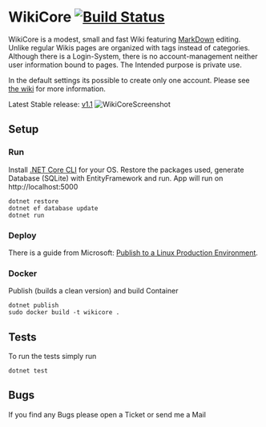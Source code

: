 # WikiCore [![Build Status](https://travis-ci.org/philphilphil/WikiCore.svg?branch=master)](https://travis-ci.org/philphilphil/WikiCore)
WikiCore is a modest, small and fast Wiki featuring [MarkDown](https://daringfireball.net/projects/markdown/) editing.
Unlike regular Wikis pages are organized with tags instead of categories. 
Although there is a Login-System, there is no account-management neither user information bound to pages. The Intended purpose is private use.

In the default settings its possible to create only one account. Please see [the wiki](https://github.com/philphilphil/WikiCore/wiki/Configuration) for more information.

Latest Stable release: [v1.1](https://github.com/philphilphil/WikiCore/releases)
![WikiCoreScreenshot](http://i.imgur.com/kBMcgIJ.png "Edit view")
## Setup
### Run
Install [.NET Core CLI](https://www.microsoft.com/net/core#windowsvs2015) for your OS.
Restore the packages used, generate Database (SQLite) with EntityFramework and run. App will run on http://localhost:5000
 
    dotnet restore 
    dotnet ef database update 
    dotnet run
### Deploy
There is a guide from Microsoft: [Publish to a Linux Production Environment](https://docs.microsoft.com/en-us/aspnet/core/publishing/linuxproduction).
### Docker
Publish (builds a clean version) and build Container
    
    dotnet publish
    sudo docker build -t wikicore .
## Tests
To run the tests simply run

    dotnet test
## Bugs
If you find any Bugs please open a Ticket or send me a Mail
